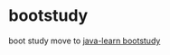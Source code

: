 # bootstudy
boot study
move to  [java-learn bootstudy](https://github.com/CharlieYuQi/java-learn/tree/master/bootstudy)
